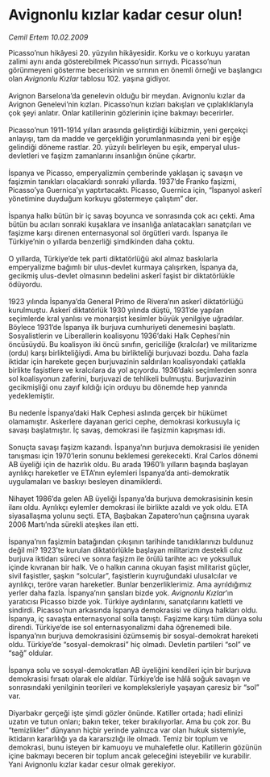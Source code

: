 # Avignonlu kızlar kadar cesur olun!

*Cemil Ertem 10.02.2009*

<div class="taraf_structure_2col_1zq">
<div class="margen_n">



 <p>Picasso’nun hikâyesi 20. yüzyılın hikâyesidir. Korku ve o korkuyu yaratan zalimi aynı anda gösterebilmek Picasso’nun sırrıydı. Picasso’nun görünmeyeni gösterme becerisinin ve sırrının en önemli örneği ve başlangıcı olan <i>Avignonlu Kızlar</i> tablosu 102. yaşına gidiyor. <br/><br/>Avignon Barselona’da genelevin olduğu bir meydan. Avignonlu kızlar da Avignon Genelevi’nin kızları. Picasso’nun kızları bakışları ve çıplaklıklarıyla çok şeyi anlatır. Onlar katillerinin gözlerinin içine bakmayı becerirler. <br/><br/>Picasso’nun 1911-1914 yılları arasında geliştirdiği kübizmin, yeni gerçekçi anlayışı, tam da madde ve gerçekliğin yorumlanmasında yeni bir eşiğe gelindiği döneme rastlar. 20. yüzyılı belirleyen bu eşik, emperyal ulus-devletleri ve faşizm zamanlarını insanlığın önüne çıkartır. <br/><br/>İspanya ve Picasso, emperyalizmin çemberinde yaklaşan iç savaşın ve faşizmin tanıkları olacaklardı sonraki yıllarda. 1937’de Franko faşizmi, Picasso’ya Guernica’yı yaptırtacaktı. Picasso, Guernica için, “İspanyol askerî yönetimine duyduğum korkuyu göstermeye çalıştım” der. <br/><br/>İspanya halkı bütün bir iç savaş boyunca ve sonrasında çok acı çekti. Ama bütün bu acıları sonraki kuşaklara ve insanlığa anlatacakları sanatçıları ve faşizme karşı direnen enternasyonal sol örgütleri vardı. İspanya ile Türkiye’nin o yıllarda benzerliği şimdikinden daha çoktu. <br/><br/>O yıllarda, Türkiye’de tek parti diktatörlüğü akıl almaz baskılarla emperyalizme bağımlı bir ulus-devlet kurmaya çalışırken, İspanya da, gecikmiş ulus-devlet olmasının bedelini askerî faşist bir diktatörlükle ödüyordu. <br/><br/>1923 yılında İspanya’da General Primo de Rivera’nın askerî diktatörlüğü kurulmuştu. Askerî diktatörlük 1930 yılında düştü, 1931’de yapılan seçimlerde kral yanlısı ve monarşist kesimler büyük yenilgiye uğradılar. Böylece 1931’de İspanya ilk burjuva cumhuriyeti denemesini başlattı. Sosyalistlerin ve Liberallerin koalisyonu 1936’daki Halk Cephesi’nin öncüsüydü. Bu koalisyon iki öncü sınıfın, gericiliğe (kralcılar) ve militarizme (ordu) karşı birlikteliğiydi. Ama bu birlikteliği burjuvazi bozdu. Daha fazla iktidar için harekete geçen burjuvazinin saldırıları koalisyondaki çatlakla birlikte faşistlere ve kralcılara da yol açıyordu. 1936’daki seçimlerden sonra sol koalisyonun zaferini, burjuvazi de tehlikeli bulmuştu. Burjuvazinin gecikmişliği onu zayıf kıldığı için orduyu bu dönemde hep yanında yedeklemiştir. <br/><br/>Bu nedenle İspanya’daki Halk Cephesi aslında gerçek bir hükümet olamamıştır. Askerlere dayanan gerici cephe, demokrasi korkusuyla iç savaşı başlatmıştır. İç savaş, demokrasi ile faşizmin kapışması idi. <br/><br/>Sonuçta savaşı faşizm kazandı. İspanya’nın burjuva demokrasisi ile yeniden tanışması için 1970’lerin sonunu beklemesi gerekecekti. Kral Carlos dönemi AB üyeliği için de hazırlık oldu. Bu arada 1960’lı yılların başında başlayan ayrılıkçı hareketler ve ETA’nın eylemleri İspanya’da anti-demokratik uygulamaları ve baskıyı besleyen dinamiklerdi. <br/><br/>Nihayet 1986’da gelen AB üyeliği İspanya’da burjuva demokrasisinin kesin ilanı oldu. Ayrılıkçı eylemler demokrasi ile birlikte azaldı ve yok oldu. ETA siyasallaşma yolunu seçti. ETA, Başbakan Zapatero’nun çağrısına uyarak 2006 Martı’nda sürekli ateşkes ilan etti. <br/><br/>İspanya’nın faşizmin batağından çıkışının tarihinde tanıdıklarınızı buldunuz değil mi? 1923’te kurulan diktatörlükle başlayan militarizm destekli cılız burjuva iktidarı süreci ve sonra faşizm ile örülü tarihte acı ve yoksulluk içinde kıvranan bir halk. Ve o halkın canına okuyan faşist militarist güçler, sivil faşistler, şaşkın “solcular”, faşistlerin kuyruğundaki ulusalcılar ve ayrılıkçı, teröre varan hareketler. Bunlar benzerliklerimiz. Ama ayrıldığımız yerler daha fazla. İspanya’nın şansları bizde yok. <i>Avignonlu Kızlar</i>’ın yaratıcısı Picasso bizde yok. Türkiye aydınlarını, sanatçılarını katletti ve sindirdi. Picasso’nun arkasında İspanya demokrasisi ve dünya halkları oldu. İspanya, iç savaşta enternasyonal solla tanıştı. Faşizme karşı tüm dünya solu direndi. Türkiye’de ise sol enternasyonalizmi daha öğrenemedi bile. İspanya’nın burjuva demokrasisini özümsemiş bir sosyal-demokrat hareketi oldu. Türkiye’de “sosyal-demokrasi” hiç olmadı. Devletin partileri “sol” ve “sağ” oldular. <br/><br/>İspanya solu ve sosyal-demokratları AB üyeliğini kendileri için bir burjuva demokrasisi fırsatı olarak ele aldılar. Türkiye’de ise hâlâ soğuk savaşın ve sonrasındaki yenilginin teorileri ve kompleksleriyle yaşayan çaresiz bir “sol” var. <br/><br/>Diyarbakır gerçeği işte şimdi gözler önünde. Katiller ortada; hadi elinizi uzatın ve tutun onları; bakın teker, teker bırakılıyorlar. Ama bu çok zor. Bu “temizlikler” dünyanın hiçbir yerinde yalnızca var olan hukuk sistemiyle, iktidarın kararlılığı ya da kararsızlığı ile olmadı. Temiz bir toplum ve demokrasi, bunu isteyen bir kamuoyu ve muhalefetle olur. Katillerin gözünün içine bakmayı beceren bir toplum ancak geleceğini isteyebilir ve kurabilir. Yani Avignonlu kızlar kadar cesur olmak gerekiyor.</p>

<br/>


<div id="taraf_not">
</div>

</div>


</div>
